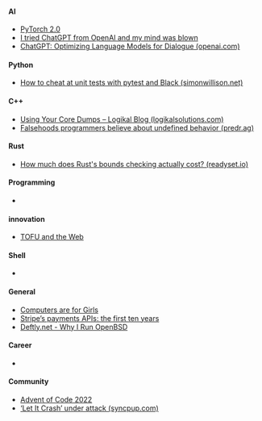 #### AI
+ [PyTorch 2.0](https://pytorch.org/get-started/pytorch-2.0/)
+ [I tried ChatGPT from OpenAI and my mind was blown](https://hackernoon.com/i-tried-chatgpt-from-openai-and-my-mind-was-blown)
+ [ChatGPT: Optimizing Language Models for Dialogue (openai.com)](https://openai.com/blog/chatgpt/)


#### Python
+ [How to cheat at unit tests with pytest and Black (simonwillison.net)](https://simonwillison.net/2020/Feb/11/cheating-at-unit-tests-pytest-black/)

#### C++
+ [Using Your Core Dumps – Logikal Blog (logikalsolutions.com)](https://www.logikalsolutions.com/wordpress/information-technology/core-dumps-2/)
+ [Falsehoods programmers believe about undefined behavior (predr.ag)](https://predr.ag/blog/falsehoods-programmers-believe-about-undefined-behavior/)

#### Rust
+ [How much does Rust's bounds checking actually cost? (readyset.io)](https://blog.readyset.io/bounds-checks/)

#### Programming
+ 

#### innovation
+ [TOFU and the Web](https://unmitigatedrisk.com/?p=702)


#### Shell
+ 

#### General
+ [Computers are for Girls](https://www.datagubbe.se/girls/)
+ [Stripe’s payments APIs: the first ten years](https://stripe.com/blog/payment-api-design) 
+ [Deftly.net - Why I Run OpenBSD](https://deftly.net/posts/2016-05-31-why-i-run-openbsd.html)

#### Career
+ 

#### Community
+ [Advent of Code 2022](https://adventofcode.com/2022)
+ [‘Let It Crash’ under attack (syncpup.com)](http://blog.syncpup.com/posts/let-it-crash-under-attack.html) 
